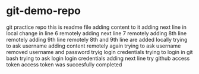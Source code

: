 # git-demo-repo
git practice repo
this is readme file
adding content to it
adding next line in local
change in line 6 remotely
adding next line 7 remotely
adding 8th line remotely
adding 9th line remotely
8th and 9th line are added locally 
trying to ask username
adding content remotely
again trying to ask username
removed username and password
tryig login credentials
trying to login in git bash
trying to ask login login credentials
adding next line
try github access token
access token was succesfully completed